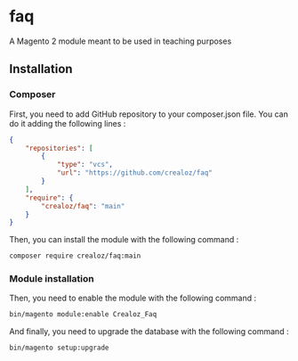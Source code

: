 # faq
A Magento 2 module meant to be used in teaching purposes

## Installation

### Composer

First, you need to add GitHub repository to your composer.json file. You can do it adding the following lines :

```json
{
    "repositories": [
        {
            "type": "vcs",
            "url": "https://github.com/crealoz/faq"
        }
    ],
    "require": {
        "crealoz/faq": "main"
    }
}
```

Then, you can install the module with the following command :

```bash
composer require crealoz/faq:main
```

### Module installation

Then, you need to enable the module with the following command :

```bash
bin/magento module:enable Crealoz_Faq
```

And finally, you need to upgrade the database with the following command :

```bash
bin/magento setup:upgrade
```
